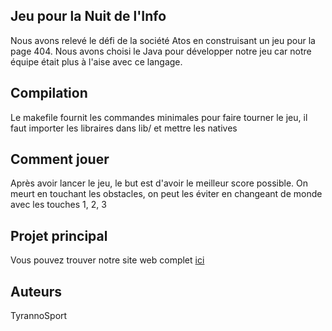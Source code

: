 ## Jeu pour la Nuit de l'Info

Nous avons relevé le défi de la société Atos en construisant un jeu pour la page 404.
Nous avons choisi le Java pour développer notre jeu car notre équipe était plus à l'aise avec ce langage.

## Compilation

Le makefile fournit les commandes minimales pour faire tourner le jeu, il faut importer les libraires dans lib/ 
et mettre les natives

## Comment jouer

Après avoir lancer le jeu, le but est d'avoir le meilleur score possible.
On meurt en touchant les obstacles, on peut les éviter en changeant de monde avec les touches 1, 2, 3

## Projet principal

Vous pouvez trouver notre site web complet [ici](website/index.html)

## Auteurs

TyrannoSport